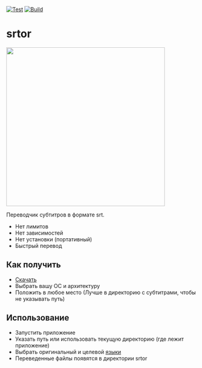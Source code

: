 [![Test](https://github.com/thumbrise/srtor/actions/workflows/master-test.yml/badge.svg)](https://github.com/thumbrise/srtor/actions/workflows/master-test.yml)
[![Build](https://github.com/thumbrise/srtor/actions/workflows/master-build.yml/badge.svg)](https://github.com/thumbrise/srtor/actions/workflows/master-build.yml)

# srtor
<img src="https://github.com/thumbrise/srtor/assets/61841057/cd1f04d1-9e58-4289-ba20-a3251f36a169" width="419px" />

Переводчик субтитров в формате srt.

- Нет лимитов
- Нет зависимостей
- Нет установки (портативный)
- Быстрый перевод

## Как получить
- [Скачать](https://github.com/thumbrise/srtor/releases)
- Выбрать вашу ОС и архитектуру
- Положить в любое место (Лучше в директорию с субтитрами, чтобы не указывать путь)

## Использование
- Запустить приложение
- Указать путь или использовать текущую директорию (где лежит приложение)
- Выбрать оригинальный и целевой [языки](https://cloud.google.com/translate/docs/languages)
- Переведенные файлы появятся в директории srtor 
